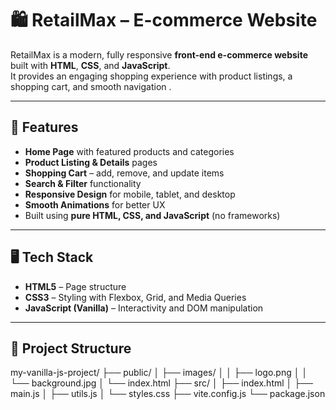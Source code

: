 # 🛍️ RetailMax – E-commerce Website

RetailMax is a modern, fully responsive **front-end e-commerce website** built with **HTML**, **CSS**, and **JavaScript**.  
It provides an engaging shopping experience with product listings, a shopping cart, and smooth navigation .

---

## 🚀 Features
- **Home Page** with featured products and categories
- **Product Listing & Details** pages
- **Shopping Cart** – add, remove, and update items
- **Search & Filter** functionality
- **Responsive Design** for mobile, tablet, and desktop
- **Smooth Animations** for better UX
- Built using **pure HTML, CSS, and JavaScript** (no frameworks)

---

## 🖥️ Tech Stack
- **HTML5** – Page structure
- **CSS3** – Styling with Flexbox, Grid, and Media Queries
- **JavaScript (Vanilla)** – Interactivity and DOM manipulation

---

## 📂 Project Structure
my-vanilla-js-project/
├── public/
│ ├── images/
│ │ ├── logo.png
│ │ └── background.jpg
│ └── index.html
├── src/
│ ├── index.html
│ ├── main.js
│ ├── utils.js
│ └── styles.css
├── vite.config.js
└── package.json
